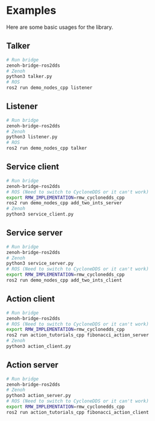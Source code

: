 # Examples

Here are some basic usages for the library.

## Talker

```bash
# Run bridge
zenoh-bridge-ros2dds
# Zenoh
python3 talker.py
# ROS
ros2 run demo_nodes_cpp listener
```

## Listener

```bash
# Run bridge
zenoh-bridge-ros2dds
# Zenoh
python3 listener.py
# ROS
ros2 run demo_nodes_cpp talker
```

## Service client

```bash
# Run bridge
zenoh-bridge-ros2dds
# ROS (Need to switch to CycloneDDS or it can't work)
export RMW_IMPLEMENTATION=rmw_cyclonedds_cpp
ros2 run demo_nodes_cpp add_two_ints_server
# Zenoh
python3 service_client.py
```

## Service server

```bash
# Run bridge
zenoh-bridge-ros2dds
# Zenoh
python3 service_server.py
# ROS (Need to switch to CycloneDDS or it can't work)
export RMW_IMPLEMENTATION=rmw_cyclonedds_cpp
ros2 run demo_nodes_cpp add_two_ints_client
```

## Action client

```bash
# Run bridge
zenoh-bridge-ros2dds
# ROS (Need to switch to CycloneDDS or it can't work)
export RMW_IMPLEMENTATION=rmw_cyclonedds_cpp
ros2 run action_tutorials_cpp fibonacci_action_server
# Zenoh
python3 action_client.py
```

## Action server

```bash
# Run bridge
zenoh-bridge-ros2dds
# Zenoh
python3 action_server.py
# ROS (Need to switch to CycloneDDS or it can't work)
export RMW_IMPLEMENTATION=rmw_cyclonedds_cpp
ros2 run action_tutorials_cpp fibonacci_action_client

```
